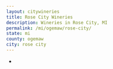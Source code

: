 ```yaml
---
layout: citywineries
title: Rose City Wineries
description: Wineries in Rose City, MI
permalink: /mi/ogemaw/rose-city/
state: mi
county: ogemaw
city: rose city
---
```

-
